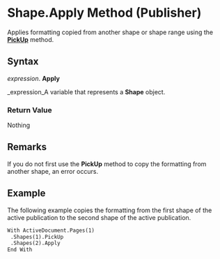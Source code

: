 
# Shape.Apply Method (Publisher)

Applies formatting copied from another shape or shape range using the  **[PickUp](12b59235-db2d-b451-de8e-9e8df6bfeb1c.md)** method.


## Syntax

 _expression_. **Apply**

 _expression_A variable that represents a  **Shape** object.


### Return Value

Nothing


## Remarks

If you do not first use the  **PickUp** method to copy the formatting from another shape, an error occurs.


## Example

The following example copies the formatting from the first shape of the active publication to the second shape of the active publication.


```vb
With ActiveDocument.Pages(1) 
 .Shapes(1).PickUp 
 .Shapes(2).Apply 
End With 

```

